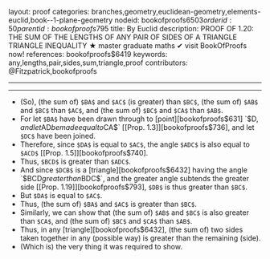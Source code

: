 layout: proof
categories: branches,geometry,euclidean-geometry,elements-euclid,book--1-plane-geometry
nodeid: bookofproofs$6503
orderid: 50
parentid: bookofproofs$795
title: By Euclid
description: PROOF OF 1.20: THE SUM OF THE LENGTHS OF ANY PAIR OF SIDES OF A TRIANGLE TRIANGLE INEQUALITY &#9733; master graduate maths &#10004; visit BookOfProofs now!
references: bookofproofs$6419
keywords: any,lengths,pair,sides,sum,triangle,proof
contributors: @Fitzpatrick,bookofproofs

---


---



* (So), (the sum of) `$BA$` and `$AC$` (is greater) than `$BC$`, (the sum of) `$AB$` and `$BC$` than `$AC$`, and (the sum of) `$BC$` and `$CA$` than `$AB$`.
* For let `$BA$` have been drawn through to [point][bookofproofs$631] `$D$`, and let `$AD$` be made equal to `$CA$` [[Prop. 1.3]][bookofproofs$736], and let `$DC$` have been joined.
* Therefore, since `$DA$` is equal to `$AC$`, the angle `$ADC$` is also equal to `$ACD$` [[Prop. 1.5]][bookofproofs$740].
* Thus, `$BCD$` is greater than `$ADC$`.
* And since `$DCB$` is a [triangle][bookofproofs$6432] having the angle `$BCD$` greater than `$BDC$`, and the greater angle subtends the greater side [[Prop. 1.19]][bookofproofs$793], `$DB$` is thus greater than `$BC$`.
* But `$DA$` is equal to `$AC$`.
* Thus, (the sum of) `$BA$` and `$AC$` is greater than `$BC$`.
* Similarly, we can show that (the sum of) `$AB$` and `$BC$` is also greater than `$CA$`, and (the sum of) `$BC$` and `$CA$` than `$AB$`.
* Thus, in any [triangle][bookofproofs$6432], (the sum of) two sides taken together in any (possible way) is greater than the remaining (side).
* (Which is) the very thing it was required to show.
